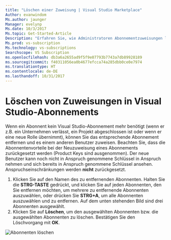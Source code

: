 ```yaml
---
title: "Löschen einer Zuweisung | Visual Studio Marketplace"
Author: evanwindom
Ms.author: jaunger
Manager: evelynp
Ms.date: 10/3/2017
Ms.topic: Get-Started-Article
Description: "Erfahren Sie, wie Administratoren Abonnementzuweisungen löschen können."
Ms.prod: vs-subscription
Ms.technology: vs-subscriptions
Searchscope: VS Subscription
ms.openlocfilehash: db3a6a2655ad9f5f9e07793b7743a7db89928189
ms.sourcegitcommit: f40311056ea0b4677efcca74a285dbb0ce0e7974
ms.translationtype: HT
ms.contentlocale: de-DE
ms.lasthandoff: 10/31/2017
---
```

# <a name="deleting-assignments-in-visual-studio-subscriptions"></a>Löschen von Zuweisungen in Visual Studio-Abonnements

Wenn ein Abonnent kein Visual Studio-Abonnement mehr benötigt (wenn er z.B. ein Unternehmen verlässt, ein Projekt abgeschlossen ist oder wenn er eine neue Rolle übernimmt), können Sie das entsprechende Abonnement entfernen und es einem anderen Benutzer zuweisen. Beachten Sie, dass die Abonnentenvorteile bei der Neuzuweisung eines Abonnements zurückgesetzt werden (Product Keys sind ausgenommen).  Der neue Benutzer kann noch nicht in Anspruch genommene Schlüssel in Anspruch nehmen und sich bereits in Anspruch genommene Schlüssel ansehen. Anspruchseinschränkungen werden **nicht** zurückgesetzt. 
1.  Klicken Sie auf den Namen des zu entfernenden Abonnenten. Halten Sie die **STRG-TASTE** gedrückt, und klicken Sie auf jeden Abonnenten, den Sie entfernen möchten, um mehrere zu entfernende Abonnenten auszuwählen, oder drücken Sie **STRG+A**, um alle Abonnenten auszuwählen und zu entfernen. Auf dem unten stehenden Bild sind drei Abonnenten ausgewählt.
2.  Klicken Sie auf **Löschen**, um den ausgewählten Abonnenten bzw. die ausgewählten Abonnenten zu löschen. Bestätigen Sie den Löschvorgang mit **OK**. 

![Abonnenten löschen](_img\delete-license\delete-subscribers.png)
